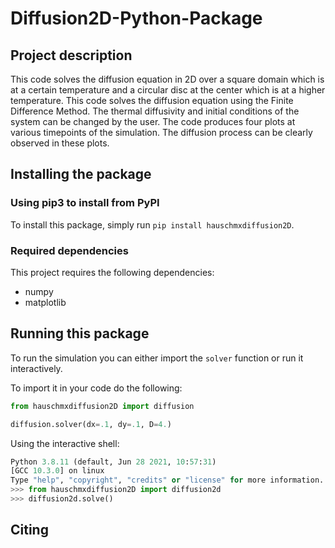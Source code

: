 # Diffusion2D-Python-Package

## Project description

This code solves the diffusion equation in 2D over a square domain which is at a certain temperature and a circular disc at the center which is at a higher temperature.
This code solves the diffusion equation using the Finite Difference Method.
The thermal diffusivity and initial conditions of the system can be changed by the user.
The code produces four plots at various timepoints of the simulation.
The diffusion process can be clearly observed in these plots.

## Installing the package

### Using pip3 to install from PyPI

To install this package, simply run `pip install hauschmxdiffusion2D`.

### Required dependencies

This project requires the following dependencies:
- numpy
- matplotlib

## Running this package

To run the simulation you can either import the `solver` function or run it interactively.

To import it in your code do the following:

```python
from hauschmxdiffusion2D import diffusion

diffusion.solver(dx=.1, dy=.1, D=4.)
```

Using the interactive shell:
```python
Python 3.8.11 (default, Jun 28 2021, 10:57:31)
[GCC 10.3.0] on linux
Type "help", "copyright", "credits" or "license" for more information.
>>> from hauschmxdiffusion2D import diffusion2d
>>> diffusion2d.solve()
```

## Citing
